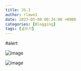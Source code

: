 ```yaml
---
title: JS.1
author: rlawn1
date: 2023-05-08 00:34:00 +0900
categories: [Blogging]
tags: [글쓰기]
---
```

#alert

![image](https://user-images.githubusercontent.com/129610352/236749772-ae5a4b26-c960-4672-b28c-b376575a04ed.png)

![image](https://user-images.githubusercontent.com/129610352/236750580-26ffd1b1-f4ee-41af-b934-6b930de779d5.png)

 <script>alert()</script>
